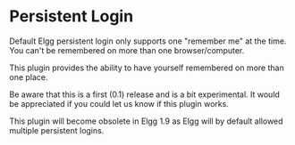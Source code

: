 Persistent Login
================
Default Elgg persistent login only supports one "remember me" at the time. You can't be remembered on more than one browser/computer.

This plugin provides the ability to have yourself remembered on more than one place.

Be aware that this is a first (0.1) release and is a bit experimental. It would be appreciated if you could let us know if this plugin works.

This plugin will become obsolete in Elgg 1.9 as Elgg will by default allowed multiple persistent logins.
